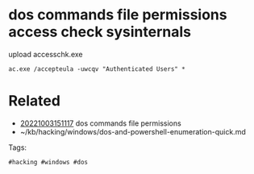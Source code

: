 # dos commands file permissions access check sysinternals
upload accesschk.exe
```dos
ac.exe /accepteula -uwcqv "Authenticated Users" *
```

# Related

- [20221003151117](/zet/20221003151117/README.md) dos commands file permissions
- ~/kb/hacking/windows/dos-and-powershell-enumeration-quick.md

Tags:

    #hacking #windows #dos 
